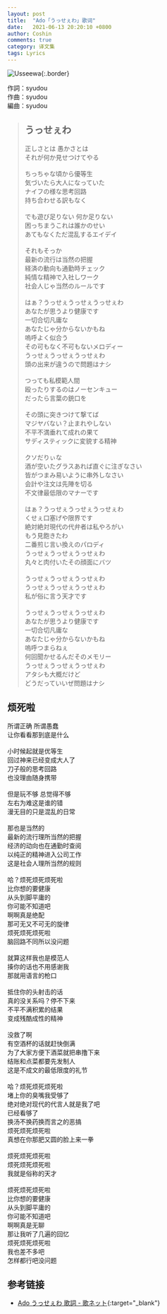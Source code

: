 ```yaml
---
layout: post
title:  "Ado「うっせぇわ」歌词"
date:   2021-06-13 20:20:10 +0800
author: Coshin
comments: true
category: 译文集
tags: Lyrics
---
```

![Usseewa](https://is4-ssl.mzstatic.com/image/thumb/Music124/v4/43/95/34/43953401-e86d-0f92-0834-4c58eeea0383/source/600x600bb.jpg){:.border}

作詞：syudou<br>
作曲：syudou<br>
編曲：syudou

<blockquote class="original">
  <h2>うっせぇわ</h2>
  <p>
    正しさとは 愚かさとは<br>
    それが何か見せつけてやる<br>
    <br>
    ちっちゃな頃から優等生<br>
    気づいたら大人になっていた<br>
    ナイフの様な思考回路<br>
    持ち合わせる訳もなく<br>
    <br>
    でも遊び足りない 何か足りない<br>
    困っちまうこれは誰かのせい<br>
    あてもなくただ混乱するエイデイ<br>
    <br>
    それもそっか<br>
    最新の流行は当然の把握<br>
    経済の動向も通勤時チェック<br>
    純情な精神で入社しワーク<br>
    社会人じゃ当然のルールです<br>
    <br>
    はぁ？うっせぇうっせぇうっせぇわ<br>
    あなたが思うより健康です<br>
    一切合切凡庸な<br>
    あなたじゃ分からないかもね<br>
    嗚呼よく似合う<br>
    その可もなく不可もないメロディー<br>
    うっせぇうっせぇうっせぇわ<br>
    頭の出来が違うので問題はナシ<br>
    <br>
    つっても私模範人間<br>
    殴ったりするのはノーセンキュー<br>
    だったら言葉の銃口を<br>
    <br>
    その頭に突きつけて撃てば<br>
    マジヤバない？止まれやしない<br>
    不平不満垂れて成れの果て<br>
    サディスティックに変貌する精神<br>
    <br>
    クソだりぃな<br>
    酒が空いたグラスあれば直ぐに注ぎなさい<br>
    皆がつまみ易いように串外しなさい<br>
    会計や注文は先陣を切る<br>
    不文律最低限のマナーです<br>
    <br>
    はぁ？うっせぇうっせぇうっせぇわ<br>
    くせぇ口塞げや限界です<br>
    絶対絶対現代の代弁者は私やろがい<br>
    もう見飽きたわ<br>
    二番煎じ言い換えのパロディ<br>
    うっせぇうっせぇうっせぇわ<br>
    丸々と肉付いたその顔面にバツ<br>
    <br>
    うっせぇうっせぇうっせぇわ<br>
    うっせぇうっせぇうっせぇわ<br>
    私が俗に言う天才です<br>
    <br>
    うっせぇうっせぇうっせぇわ<br>
    あなたが思うより健康です<br>
    一切合切凡庸な<br>
    あなたじゃ分からないかもね<br>
    嗚呼つまらねぇ<br>
    何回聞かせるんだそのメモリー<br>
    うっせぇうっせぇうっせぇわ<br>
    アタシも大概だけど<br>
    どうだっていいぜ問題はナシ
  </p>
</blockquote>

<div class="translation">
  <h2>烦死啦</h2>
  <p>
    所谓正确 所谓愚蠢<br>
    让你看看那到底是什么<br>
    <br>
    小时候起就是优等生<br>
    回过神来已经变成大人了<br>
    刀子般的思考回路<br>
    也没理由随身携带<br>
    <br>
    但是玩不够 总觉得不够<br>
    左右为难这是谁的错<br>
    漫无目的只是混乱的日常<br>
    <br>
    那也是当然的<br>
    最新的流行理所当然的把握<br>
    经济的动向也在通勤时查阅<br>
    以纯正的精神进入公司工作<br>
    这是社会人理所当然的规则<br>
    <br>
    哈？烦死烦死烦死啦<br>
    比你想的要健康<br>
    从头到脚平庸的<br>
    你可能不知道吧<br>
    啊啊真是绝配<br>
    那可无又不可无的旋律<br>
    烦死烦死烦死啦<br>
    脑回路不同所以没问题<br>
    <br>
    就算这样我也是模范人<br>
    揍你的话也不用感谢我<br>
    那就用语言的枪口<br>
    <br>
    抵住你的头射击的话<br>
    真的没关系吗？停不下来<br>
    不平不满积累的结果<br>
    变成残酷成性的精神<br>
    <br>
    没救了啊<br>
    有空酒杯的话就赶快倒满<br>
    为了大家方便下酒菜就把串撸下来<br>
    结账和点菜都要先发制人<br>
    这是不成文的最低限度的礼节<br>
    <br>
    哈？烦死烦死烦死啦<br>
    堵上你的臭嘴我受够了<br>
    绝对绝对现代的代言人就是我了吧<br>
    已经看够了<br>
    换汤不换药换而言之的恶搞<br>
    烦死烦死烦死啦<br>
    真想在你那肥又圆的脸上来一拳<br>
    <br>
    烦死烦死烦死啦<br>
    烦死烦死烦死啦<br>
    我就是俗称的天才<br>
    <br>
    烦死烦死烦死啦<br>
    比你想的要健康<br>
    从头到脚平庸的<br>
    你可能不知道吧<br>
    啊啊真是无聊<br>
    那让我听了几遍的回忆<br>
    烦死烦死烦死啦<br>
    我也差不多吧<br>
    怎样都行吧没问题
  </p>
</div>

## 参考链接

* [Ado うっせぇわ 歌詞 - 歌ネット](https://www.uta-net.com/song/292534/){:target="_blank"}
